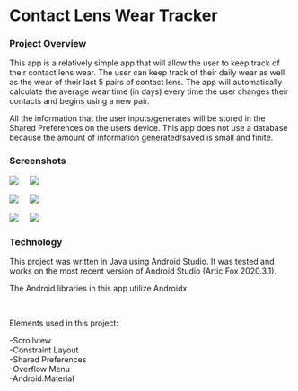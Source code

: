 # Contact Lens Wear Tracker


### Project Overview

This app is a relatively simple app that will allow the user to keep track of their contact lens wear.  The user can keep track of their daily wear as well as the wear of their last 5 pairs of contact lens.  The app will automatically calculate the average wear time (in days) every time the user changes their contacts and begins using a new pair.

All the information that the user inputs/generates will be stored in the Shared Preferences on the users device.  This app does not use a database because the amount of information generated/saved is small and finite.


### Screenshots

<img src="https://github.com/biddlecom/ContactLensWearTracker/blob/main/main%20screen%2001%20FIXED.png"> &nbsp; &nbsp; <img src="https://github.com/biddlecom/ContactLensWearTracker/blob/main/main%20screen%20with%20overflow%20FIXED.png">

<img src="https://github.com/biddlecom/ContactLensWearTracker/blob/main/prescription%2001%20FIXED.png"> &nbsp; &nbsp; <img src="https://github.com/biddlecom/ContactLensWearTracker/blob/main/prescription%2002%20FIXED.png">

<img src="https://github.com/biddlecom/ContactLensWearTracker/blob/main/edit%20last%20worn%20date%20FIXED.png"> &nbsp; &nbsp; <img src="https://github.com/biddlecom/ContactLensWearTracker/blob/main/credits%20FIXED.png">


### Technology

This project was written in Java using Android Studio. It was tested and works on the most recent version of Android Studio (Artic Fox 2020.3.1).

The Android libraries in this app utilize Androidx.

<br/>

Elements used in this project:

-Scrollview <br/>
-Constraint Layout <br/>
-Shared Preferences <br/>
-Overflow Menu <br/>
-Android.Material <br/>
